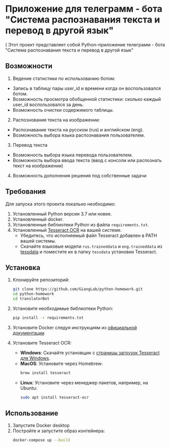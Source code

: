 # Приложение для телеграмм - бота "Система распознавания текста и перевод в другой язык"
(
Этот проект представляет собой Python-приложение телеграмм - бота
"Система распознавания текста и перевод в другой язык"

## Возможности
1. Ведение статистики по использованию ботом:
- Запись в таблицу пары user_id и времени когда он воспользовался ботом.
- Возможность просмотра обобщенной статистики: сколько каждый user_id воспользовался за день.
- Возможность очистки содержимого таблицы.
2. Распознования текста на изображении: 
- Распознавание текста на русском (rus) и английском (eng).
- Возможность выбора языка распознавания пользователем.
3. Перевод текста
- Возможность выбора языка перевода пользователем.
- Возможность выбора ввода текста (ввод с консоли или распознать текст на изображении)  
4. Возможность дополнения решения под собственные задачи
  
## Требования
Для запуска этого проекта локально необходимо:

1. Установленный Python версии 3.7 или новее.
2. Установленный docker.
3. Установленные библиотеки Python из файла `requirements.txt`.
4. Установленный [Tesseract OCR](https://github.com/tesseract-ocr/tesseract) на вашей системе.
   - Убедитесь, что исполняемый файл Tesseract добавлен в PATH вашей системы.
   - Скачайте языковые модели `rus.traineddata` и `eng.traineddata` из [tessdata](https://github.com/tesseract-ocr/tessdata) и поместите их в папку `tessdata` установки Tesseract.

## Установка

1. Клонируйте репозиторий:
   ```bash
   git clone https://github.com/GiangLab/python-homework.git
   cd python-homework
   cd translatorBot
   ```

2. Установите необходимые библиотеки Python:
   ```bash
   pip install -r requirements.txt
   ```

3. Установите Docker следуя инструкциям из [официальной документации](https://docs.docker.com/get-started/get-docker/?_gl=1*xf7d1i*_gcl_au*MTU1NTk1NzcyLjE3MzY5ODYyMzM.*_ga*MTA0NTc4MzAyNC4xNzI0MTU0OTAy*_ga_XJWPQMJYHQ*MTczNjk5MDc0NS41LjEuMTczNjk5MDc1Mi41My4wLjA)
4. Установите Tesseract OCR:
   - **Windows**: Скачайте установщик с [страницы загрузок Tesseract для Windows](https://github.com/UB-Mannheim/tesseract/wiki).
   - **MacOS**: Установите через Homebrew:
     ```bash
     brew install tesseract
     ```
   - **Linux**: Установите через менеджер пакетов, например, на Ubuntu:
     ```bash
     sudo apt install tesseract-ocr 
     ```
     
## Использование

1. Запустите Docker desktop 
2. Постройте и запустите образ контейнера:
   ```bash
   docker-compose up --build
   ```